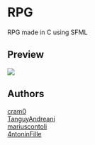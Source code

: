 # RPG

RPG made in C using SFML

## Preview
![](https://s6.gifyu.com/images/Zelda_introfe7a78be38ce9f2a.gif)

## Authors

[cram0](https://github.com/cram0)<br>
[TanguyAndreani](https://github.com/TanguyAndreani)<br>
[mariuscontoli](https://github.com/mariuscontoli)<br>
[4ntoninFille](https://github.com/4ntoninFille)<br>
